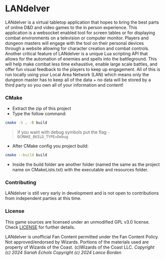 # LANdelver

LANdelver is a virtual tabletop application that hopes to bring the best parts of online D&D and video games to the in person experience. This application is a websocket enabled tool for screen tables or for displaying combat environments on a television or computer monitor. Players and dungeon masters will engage with the tool on their personal devices through a website allowing for character creation and combat controls. Another critical feature of LANdelver is a unique Lua scripting API that allows for the automation of enemies and spells into the battleground. This will help make combat less time exhaustive, enable large scale battles, and offer fun visual feedback to the players to keep up engagement. All of this is run locally using your Local Area Network (LAN) which means only the dungeon master has to keep all of the data + no data will be stored by a third party so you own all of your information and content!

### CMake

- Extract the zip of this project
- Type the follow command:

```sh
cmake -S . -B build
```

> if you want with debug symbols put the flag `-DCMAKE_BUILD_TYPE=Debug`

- After CMake config you project build:

```sh
cmake --build build
```

- Inside the build folder are another folder (named the same as the project name on CMakeLists.txt) with the executable and resources folder.

### Contributing

LANdelver is still very early in development and is not open to contributions from independent parties at this time.

### License

This game sources are licensed under an unmodified GPL v3.0 license. Check [LICENSE](LICENSE) for further details.

LANdelver is unofficial Fan Content permitted under the Fan Content Policy. Not approved/endorsed by Wizards. Portions of the materials used are property of Wizards of the Coast. (c)Wizards of the Coast LLC.
*Copyright (c) 2024 Sariah Echols*
*Copyright (c) 2024 Lance Borden*
